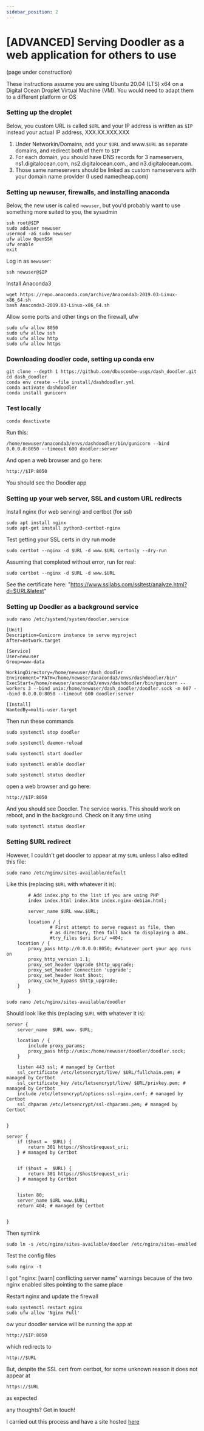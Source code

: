 ```yaml
---
sidebar_position: 2
---
```


# [ADVANCED] Serving Doodler as a web application for others to use

(page under construction)

These instructions assume you are using Ubuntu 20.04 (LTS) x64 on a Digital Ocean Droplet Virtual Machine (VM). You would need to adapt them to a different platform or OS

### Setting up the droplet
Below, you custom URL is called `$URL` and your IP address is written as `$IP` instead your actual IP address, XXX.XX.XXX.XXX

1. Under Networkin/Domains, add your `$URL` and www.`$URL` as separate domains, and redirect both of them to `$IP`
2. For each domain, you should have DNS records for 3 nameservers, ns1.digitalocean.com, ns2.digitalocean.com., and n3.digitalocean.com.
3. Those same nameservers should be linked as custom nameservers with your domain name provider (I used namecheap.com)

### Setting up newuser, firewalls, and installing anaconda

Below, the new user is called `newuser`, but you'd probably want to use something more suited to you, the sysadmin

```
ssh root@$IP
sudo adduser newuser
usermod -aG sudo newuser
ufw allow OpenSSH
ufw enable
exit
```

Log in as `newuser`:

```
ssh newuser@$IP
```

Install Anaconda3

```
wget https://repo.anaconda.com/archive/Anaconda3-2019.03-Linux-x86_64.sh
bash Anaconda3-2019.03-Linux-x86_64.sh
```

Allow some ports and other tings on the firewall, ufw

```
sudo ufw allow 8050
sudo ufw allow ssh
sudo ufw allow http
sudo ufw allow https
```

### Downloading doodler code, setting up conda env

```
git clone --depth 1 https://github.com/dbuscombe-usgs/dash_doodler.git
cd dash_doodler
conda env create --file install/dashdoodler.yml
conda activate dashdoodler
conda install gunicorn
```

### Test locally

```
conda deactivate
```

Run this:

```
/home/newuser/anaconda3/envs/dashdoodler/bin/gunicorn --bind 0.0.0.0:8050 --timeout 600 doodler:server
```

And open a web browser and go here:

```
http://$IP:8050
```

You should see the Doodler app


### Setting up your web server, SSL and custom URL redirects

Install nginx (for web serving) and certbot (for ssl)

```
sudo apt install nginx
sudo apt-get install python3-certbot-nginx
```

Test getting your SSL certs in dry run mode

```
sudo certbot --nginx -d $URL -d www.$URL certonly --dry-run
```

Assuming that completed without error, run for real:

```
sudo certbot --nginx -d $URL -d www.$URL
```

See the certificate here: "https://www.ssllabs.com/ssltest/analyze.html?d=$URL&latest"


### Setting up Doodler as a background service

```
sudo nano /etc/systemd/system/doodler.service
```

```
[Unit]
Description=Gunicorn instance to serve myproject
After=network.target

[Service]
User=newuser
Group=www-data

WorkingDirectory=/home/newuser/dash_doodler
Environment="PATH=/home/newuser/anaconda3/envs/dashdoodler/bin"
ExecStart=/home/newuser/anaconda3/envs/dashdoodler/bin/gunicorn --workers 3 --bind unix:/home/newuser/dash_doodler/doodler.sock -m 007 --bind 0.0.0.0:8050 --timeout 600 doodler:server

[Install]
WantedBy=multi-user.target
```

Then run these commands

```
sudo systemctl stop doodler

sudo systemctl daemon-reload

sudo systemctl start doodler

sudo systemctl enable doodler

sudo systemctl status doodler
```

open a web browser and go here:

```
http://$IP:8050
```

And you should see Doodler. The service works. This should work on reboot, and in the background. Check on it any time using

```
sudo systemctl status doodler
```

### Setting $URL redirect

However, I couldn't get doodler to appear at my `$URL` unless I also edited this file:

```
sudo nano /etc/nginx/sites-available/default
```

Like this (replacing `$URL` with whatever it is):

```
        # Add index.php to the list if you are using PHP
        index index.html index.htm index.nginx-debian.html;

        server_name $URL www.$URL;

        location / {
                # First attempt to serve request as file, then
                # as directory, then fall back to displaying a 404.
                #try_files $uri $uri/ =404;
    location / {
        proxy_pass http://0.0.0.0:8050; #whatever port your app runs on
        proxy_http_version 1.1;
        proxy_set_header Upgrade $http_upgrade;
        proxy_set_header Connection 'upgrade';
        proxy_set_header Host $host;
        proxy_cache_bypass $http_upgrade;
    }
        }
```

```
sudo nano /etc/nginx/sites-available/doodler
```

Should look like this (replacing `$URL` with whatever it is):

```
server {
    server_name  $URL www. $URL;

    location / {
        include proxy_params;
        proxy_pass http://unix:/home/newuser/doodler/doodler.sock;
    }

    listen 443 ssl; # managed by Certbot
    ssl_certificate /etc/letsencrypt/live/ $URL/fullchain.pem; # managed by Certbot
    ssl_certificate_key /etc/letsencrypt/live/ $URL/privkey.pem; # managed by Certbot
    include /etc/letsencrypt/options-ssl-nginx.conf; # managed by Certbot
    ssl_dhparam /etc/letsencrypt/ssl-dhparams.pem; # managed by Certbot


}

server {
    if ($host =  $URL) {
        return 301 https://$host$request_uri;
    } # managed by Certbot


    if ($host =  $URL) {
        return 301 https://$host$request_uri;
    } # managed by Certbot


    listen 80;
    server_name $URL www.$URL;
    return 404; # managed by Certbot


}

```

Then symlink

```
sudo ln -s /etc/nginx/sites-available/doodler /etc/nginx/sites-enabled
```

Test the config files
```
sudo nginx -t
```

I got "nginx: [warn] conflicting server name" warnings because of the two nginx enabled sites pointing to the same place

Restart nginx and update the firewall

```
sudo systemctl restart nginx
sudo ufw allow 'Nginx Full'
```

ow your doodler service will be running the app at

```
http://$IP:8050
```

which redirects to

```
http://$URL
```

But, despite the SSL cert from certbot, for some unknown reason it does not appear at

```
https://$URL
```

as expected

any thoughts? Get in touch!


I carried out this process and have a site hosted [here](http://doodler.xyz/)
